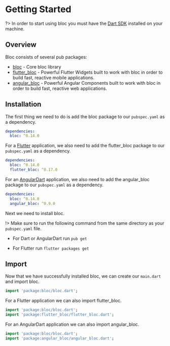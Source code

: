 # Getting Started

?> In order to start using bloc you must have the [Dart SDK](https://www.dartlang.org/install) installed on your machine.

## Overview

Bloc consists of several pub packages:

- [bloc](https://pub.dartlang.org/packages/bloc) - Core bloc library
- [flutter_bloc](https://pub.dartlang.org/packages/flutter_bloc) - Powerful Flutter Widgets built to work with bloc in order to build fast, reactive mobile applications.
- [angular_bloc](https://pub.dartlang.org/packages/angular_bloc) - Powerful Angular Components built to work with bloc in order to build fast, reactive web applications.

## Installation

The first thing we need to do is add the bloc package to our `pubspec.yaml` as a dependency.

```yaml
dependencies:
  bloc: ^0.14.0
```

For a [Flutter](https://flutter.io) application, we also need to add the flutter_bloc package to our `pubspec.yaml` as a dependency.

```yaml
dependencies:
  bloc: ^0.14.0
  flutter_bloc: ^0.17.0
```

For an [AngularDart](https://webdev.dartlang.org/angular) application, we also need to add the angular_bloc package to our `pubspec.yaml` as a dependency.

```yaml
dependencies:
  bloc: ^0.14.0
  angular_bloc: ^0.9.0
```

Next we need to install bloc.

!> Make sure to run the following command from the same directory as your `pubspec.yaml` file.

- For Dart or AngularDart run `pub get`

- For Flutter run `flutter packages get`

## Import

Now that we have successfully installed bloc, we can create our `main.dart` and import bloc.

```dart
import 'package:bloc/bloc.dart';
```

For a Flutter application we can also import flutter_bloc.

```dart
import 'package:bloc/bloc.dart';
import 'package:flutter_bloc/flutter_bloc.dart';
```

For an AngularDart application we can also import angular_bloc.

```dart
import 'package:bloc/bloc.dart';
import 'package:angular_bloc/angular_bloc.dart';
```
